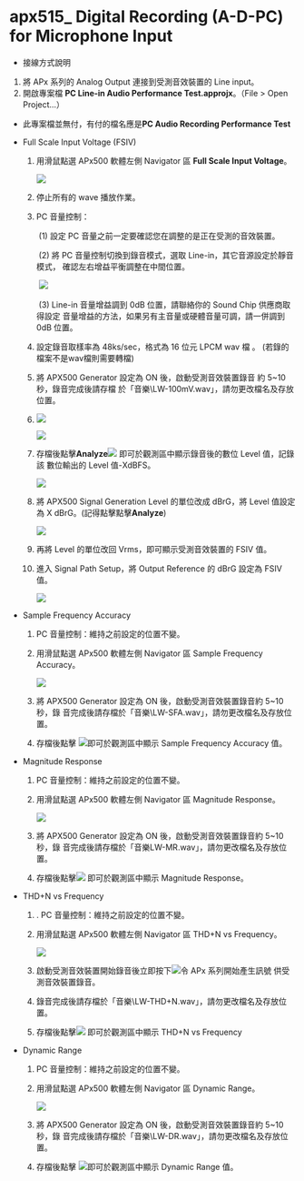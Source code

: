 # apx515_ Digital Recording (A-D-PC) for Microphone Input   


-  接線方式說明
  1. 將 APx 系列的 Analog Output 連接到受測音效裝置的 Line input。
  2. 開啟專案檔 **PC Line-in Audio Performance Test.approjx**。（File > Open Project…） 
   * 此專案檔並無付，有付的檔名應是**PC Audio Recording Performance Test**
  
- Full Scale Input Voltage (FSIV) 

  1. 用滑鼠點選 APx500 軟體左側 Navigator 區 **Full Scale Input Voltage**。 

     ![](https://i.imgur.com/hHJMC8b.png)

  2. 停止所有的 wave 播放作業。

  3. PC 音量控制： 

     ​	(1) 設定 PC 音量之前一定要確認您在調整的是正在受測的音效裝置。 

     ​	(2) 將 PC 音量控制切換到錄音模式，選取 Line-in，其它音源設定於靜音模式， 確認左右增益平衡調整在中間位置。

     ​	![](https://i.imgur.com/pr7UDZb.png)
  
     ​	(3) Line-in 音量增益調到 0dB 位置，請聯絡你的 Sound Chip 供應商取得設定 音量增益的方法，如果另有主音量或硬體音量可調，請一併調到 0dB 位置。
  
  4. 設定錄音取樣率為 48ks/sec，格式為 16 位元 LPCM wav 檔 。 (若錄的檔案不是wav檔則需要轉檔)
  
  5. 將 APX500 Generator 設定為 ON 後，啟動受測音效裝置錄音 約 5~10 秒，錄音完成後請存檔 於「音樂\LW-100mV.wav」，請勿更改檔名及存放位置。
  
  6. ![](https://i.imgur.com/BhT3tZm.png)
  
     ![](https://i.imgur.com/AF0nNd8.png)
  
  7. 存檔後點擊**Analyze**![](https://i.imgur.com/Wna85dJ.png) 即可於觀測區中顯示錄音後的數位 Level 值，記錄該 數位輸出的 Level 值-XdBFS。
  
     ![](https://i.imgur.com/4Qh9xZx.png)
  
  8. 將 APX500 Signal Generation Level 的單位改成 dBrG，將 Level 值設定為 X dBrG。(記得點擊點擊**Analyze**)
  
     ![](https://i.imgur.com/rPqffLR.png)
  
  9. 再將 Level 的單位改回 Vrms，即可顯示受測音效裝置的 FSIV 值。 
  
  10. 進入 Signal Path Setup，將 Output Reference 的 dBrG 設定為 FSIV 值。
  
      ![](https://i.imgur.com/UAz2ONm.png)
* Sample Frequency Accuracy 
  1. PC 音量控制：維持之前設定的位置不變。 
  
  2. 用滑鼠點選 APx500 軟體左側 Navigator 區 Sample Frequency Accuracy。
  
     ![](https://i.imgur.com/iCKkEvD.png)
  
  3. 將 APX500 Generator 設定為 ON 後，啟動受測音效裝置錄音約 5~10 秒，錄 音完成後請存檔於「音樂\LW-SFA.wav」，請勿更改檔名及存放位置。
  
  4. 存檔後點擊 ![](https://i.imgur.com/Wna85dJ.png)即可於觀測區中顯示 Sample Frequency Accuracy 值。 
* Magnitude Response
  1. PC 音量控制：維持之前設定的位置不變。 
  
  2. 用滑鼠點選 APx500 軟體左側 Navigator 區 Magnitude Response。
  
     ![](https://i.imgur.com/VpitwWg.png)
  
  3. 將 APX500 Generator 設定為 ON 後，啟動受測音效裝置錄音約 5~10 秒，錄 音完成後請存檔於「音樂LW-MR.wav」，請勿更改檔名及存放位置。
  
  4. 存檔後點擊![](https://i.imgur.com/Wna85dJ.png) 即可於觀測區中顯示 Magnitude Response。 
* THD+N vs Frequency 
  1. . PC 音量控制：維持之前設定的位置不變。 
  
  2. 用滑鼠點選 APx500 軟體左側 Navigator 區 THD+N vs Frequency。 
  
     ![](https://i.imgur.com/910Izao.png)
  
  3. 啟動受測音效裝置開始錄音後立即按下![](https://i.imgur.com/tl6J49t.png)令 APx 系列開始產生訊號 供受測音效裝置錄音。
  
  4. 錄音完成後請存檔於「音樂\LW-THD+N.wav」，請勿更改檔名及存放位置。 
  
  5. 存檔後點擊![](https://i.imgur.com/Wna85dJ.png) 即可於觀測區中顯示 THD+N vs Frequency 
* Dynamic Range
  1. PC 音量控制：維持之前設定的位置不變。 
  
  2. 用滑鼠點選 APx500 軟體左側 Navigator 區 Dynamic Range。 
  
     ![](https://i.imgur.com/WoirSTq.png)
  
  3. 將 APX500 Generator 設定為 ON 後，啟動受測音效裝置錄音約 5~10 秒，錄 音完成後請存檔於「音樂\LW-DR.wav」，請勿更改檔名及存放位置。
  
  4. 存檔後點擊 ![](https://i.imgur.com/Wna85dJ.png)即可於觀測區中顯示 Dynamic Range 值。 


